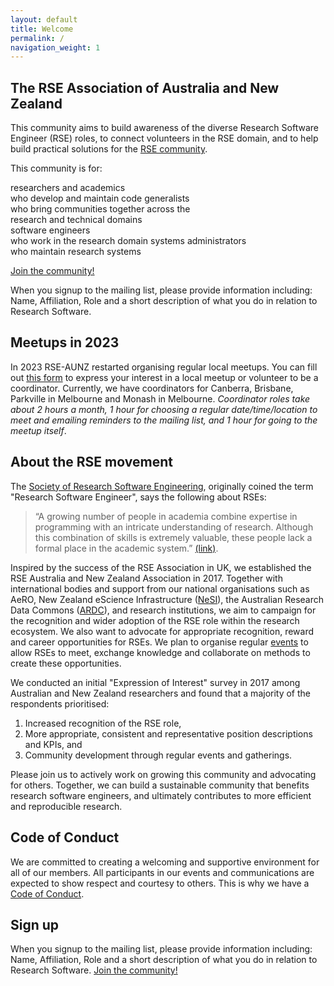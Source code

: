 ```yaml
---
layout: default
title: Welcome
permalink: /
navigation_weight: 1
---
```


## The RSE Association of Australia and New Zealand

This community aims to build awareness of the diverse Research Software 
Engineer (RSE) roles, to connect volunteers in the RSE domain, and to 
help build practical solutions for the [RSE community](/about). 

This community is for:

<div class="roleTable">
<div class="roleRow">
	<span class="roles">
		<emp>researchers</emp> and <emp>academics</emp> <br/> 
		who develop and maintain code 
	</span>
	<span class="roles">
		<emp>generalists</emp> <br/> 
		who bring communities together across the <br/>
		research and technical domains
	</span>
</div>
<div class="roleRow">
	<span class="roles">
		<emp>software engineers</emp> <br/> 
		who work in the research domain
	</span>
	<span class="roles">
		<emp>systems administrators</emp> <br/> 
		who maintain research systems
	</span>
</div>
</div>


<a class="rse rse-join" href="{{ site.sign_up }}">Join the community!</a>

When you signup to the mailing list, please provide information including: Name, Affiliation, Role and a short description of what you do in relation to Research Software.

## Meetups in 2023

In 2023 RSE-AUNZ restarted organising regular local meetups. You can fill out [this form](https://forms.gle/2SHLQ5JvTokfW2rp8) to express your interest in a local meetup or volunteer to be a coordinator. Currently, we have coordinators for Canberra, Brisbane, Parkville in Melbourne and Monash in Melbourne. _Coordinator roles take about 2 hours a month, 1 hour for choosing a regular date/time/location to meet and emailing reminders to the mailing list, and 1 hour for going to the meetup itself_.


## About the RSE movement 

The [Society of Research Software Engineering](https://society-rse.org/), 
originally coined the term "Research Software Engineer",
says the following about RSEs: 
> “A growing number of people in academia combine expertise in 
> programming with an intricate understanding of research. 
> Although this combination of skills is extremely valuable, 
> these people lack a formal place in the academic system.”
> [(link)](https://www.cemac.leeds.ac.uk/events/research-software-engineers/).

Inspired by the success of the RSE Association in UK, we 
established the RSE Australia and New Zealand Association in 2017. 
Together with  international bodies and support from our national 
organisations such as AeRO, New Zealand eScience Infrastructure ([NeSI](https://www.nesi.org.nz/)), the Australian Research Data Commons 
([ARDC](https://ardc.edu.au/resource-hub/?_categories=research-software)), and research institutions, we aim to campaign for the 
recognition and wider adoption of the RSE role within the research 
ecosystem. 
We also want to advocate for appropriate recognition, reward and career opportunities
for RSEs. 
We plan to organise regular [events](https://rse-aunz.github.io/events/) to allow RSEs to meet, exchange 
knowledge and collaborate on methods to create these opportunities.

We conducted an initial "Expression of Interest" survey in 2017 among Australian and 
New Zealand researchers and found that a majority of the respondents 
 prioritised:
1. Increased recognition of the RSE role, 
1. More appropriate, consistent and representative position descriptions 
and KPIs, and 
1. Community development through regular events and gatherings. 

Please join us to actively work on growing this community and 
advocating for others. 
Together, we can build a sustainable community that benefits research 
software engineers, and ultimately contributes to more efficient and 
reproducible research.

## Code of Conduct
We are committed to creating a welcoming and supportive environment for all of our members.
All participants in our events and communications are expected to show respect and courtesy to others.
This is why we have a [Code of Conduct](https://rse-aunz.github.io/code-of-conduct).

## Sign up

When you signup to the mailing list, please provide information including: Name, Affiliation, Role and a short description of what you do in relation to Research Software.
<a class="rse rse-join" href="{{ site.sign_up }}">Join the community!</a>


